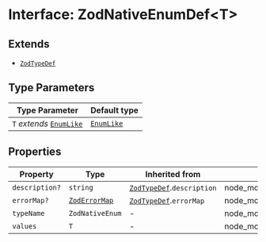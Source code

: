 # Interface: ZodNativeEnumDef\<T\>

## Extends

- [`ZodTypeDef`](ZodTypeDef.md)

## Type Parameters

| Type Parameter | Default type |
| ------ | ------ |
| `T` *extends* [`EnumLike`](../type-aliases/EnumLike.md) | [`EnumLike`](../type-aliases/EnumLike.md) |

## Properties

| Property | Type | Inherited from | Defined in |
| ------ | ------ | ------ | ------ |
| `description?` | `string` | [`ZodTypeDef`](ZodTypeDef.md).`description` | node\_modules/.pnpm/zod@3.23.8/node\_modules/zod/lib/types.d.ts:23 |
| `errorMap?` | [`ZodErrorMap`](../type-aliases/ZodErrorMap.md) | [`ZodTypeDef`](ZodTypeDef.md).`errorMap` | node\_modules/.pnpm/zod@3.23.8/node\_modules/zod/lib/types.d.ts:22 |
| `typeName` | `ZodNativeEnum` | - | node\_modules/.pnpm/zod@3.23.8/node\_modules/zod/lib/types.d.ts:789 |
| `values` | `T` | - | node\_modules/.pnpm/zod@3.23.8/node\_modules/zod/lib/types.d.ts:788 |
